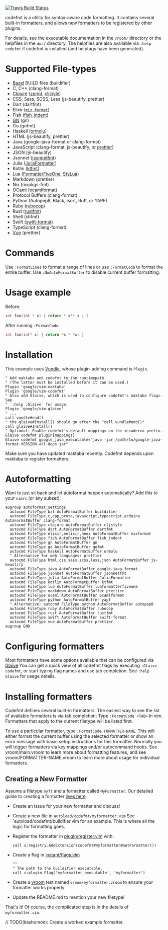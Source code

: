 [![Travis Build Status](https://travis-ci.org/google/vim-codefmt.svg?branch=master)](https://travis-ci.org/google/vim-codefmt)

codefmt is a utility for syntax-aware code formatting. It contains several
built-in formatters, and allows new formatters to be registered by other
plugins.

For details, see the executable documentation in the `vroom/` directory or the
helpfiles in the `doc/` directory. The helpfiles are also available via `:help
codefmt` if codefmt is installed (and helptags have been generated).

# Supported File-types

*   [Bazel](https://www.github.com/bazelbuild/bazel) BUILD files (buildifier)
*   C, C++ (clang-format)
*   [Clojure](https://clojure.org/)
    ([zprint](https://github.com/kkinnear/zprint),
    [cljstyle](https://github.com/greglook/cljstyle))
*   CSS, Sass, SCSS, Less (js-beautify, prettier)
*   Dart (dartfmt)
*   Elixir ([`mix format`](https://hexdocs.pm/mix/main/Mix.Tasks.Format.html))
*   Fish
    ([fish_indent](https://fishshell.com/docs/current/commands.html#fish_indent))
*   [GN](https://www.chromium.org/developers/gn-build-configuration) (gn)
*   Go (gofmt)
*   Haskell ([ormolu](https://github.com/tweag/ormolu))
*   HTML (js-beautify, prettier)
*   Java (google-java-format or clang-format)
*   JavaScript (clang-format, js-beautify, or [prettier](https://prettier.io))
*   JSON (js-beautify)
*   Jsonnet ([jsonnetfmt](https://jsonnet.org/learning/tools.html))
*   Julia ([JuliaFormatter](https://github.com/domluna/JuliaFormatter.jl))
*   Kotlin ([ktfmt](https://github.com/facebookincubator/ktfmt))
*   Lua
    ([FormatterFiveOne](https://luarocks.org/modules/ElPiloto/formatterfiveone),
    [StyLua](https://github.com/JohnnyMorganz/StyLua))
*   Markdown (prettier)
*   Nix (nixpkgs-fmt)
*   OCaml ([ocamlformat](https://github.com/ocaml-ppx/ocamlformat))
*   Protocol Buffers (clang-format)
*   Python (Autopep8, Black, isort, Ruff, or YAPF)
*   Ruby ([rubocop](https://rubocop.org))
*   Rust ([rustfmt](https://github.com/rust-lang/rustfmt))
*   Shell (shfmt)
*   Swift ([swift-format](https://github.com/apple/swift-format))
*   TypeScript (clang-format)
*   [Vue](http://vuejs.org) (prettier)

# Commands

Use `:FormatLines` to format a range of lines or use `:FormatCode` to format the
entire buffer. Use `:NoAutoFormatBuffer` to disable current buffer formatting.

# Usage example

Before:

```cpp
int foo(int * x) { return * x** x ; }
```

After running `:FormatCode`:

```cpp
int foo(int* x) { return *x * *x; }
```

# Installation

This example uses [Vundle](https://github.com/gmarik/Vundle.vim), whose
plugin-adding command is `Plugin`.

```vim
" Add maktaba and codefmt to the runtimepath.
" (The latter must be installed before it can be used.)
Plugin 'google/vim-maktaba'
Plugin 'google/vim-codefmt'
" Also add Glaive, which is used to configure codefmt's maktaba flags. See
" `:help :Glaive` for usage.
Plugin 'google/vim-glaive'
" ...
call vundle#end()
" the glaive#Install() should go after the "call vundle#end()"
call glaive#Install()
" Optional: Enable codefmt's default mappings on the <Leader>= prefix.
Glaive codefmt plugin[mappings]
Glaive codefmt google_java_executable="java -jar /path/to/google-java-format-VERSION-all-deps.jar"
```

Make sure you have updated maktaba recently. Codefmt depends upon maktaba to
register formatters.

# Autoformatting

Want to just sit back and let autoformat happen automatically? Add this to your
`vimrc` (or any subset):

```vim
augroup autoformat_settings
  autocmd FileType bzl AutoFormatBuffer buildifier
  autocmd FileType c,cpp,proto,javascript,typescript,arduino AutoFormatBuffer clang-format
  autocmd FileType clojure AutoFormatBuffer cljstyle
  autocmd FileType dart AutoFormatBuffer dartfmt
  autocmd FileType elixir,eelixir,heex AutoFormatBuffer mixformat
  autocmd FileType fish AutoFormatBuffer fish_indent
  autocmd FileType gn AutoFormatBuffer gn
  autocmd FileType go AutoFormatBuffer gofmt
  autocmd FileType haskell AutoFormatBuffer ormolu
  " Alternative for web languages: prettier
  autocmd FileType html,css,sass,scss,less,json AutoFormatBuffer js-beautify
  autocmd FileType java AutoFormatBuffer google-java-format
  autocmd FileType jsonnet AutoFormatBuffer jsonnetfmt
  autocmd FileType julia AutoFormatBuffer JuliaFormatter
  autocmd FileType kotlin AutoFormatBuffer ktfmt
  autocmd FileType lua AutoFormatBuffer luaformatterfiveone
  autocmd FileType markdown AutoFormatBuffer prettier
  autocmd FileType ocaml AutoFormatBuffer ocamlformat
  autocmd FileType python AutoFormatBuffer yapf
  " Alternative: autocmd FileType python AutoFormatBuffer autopep8
  autocmd FileType ruby AutoFormatBuffer rubocop
  autocmd FileType rust AutoFormatBuffer rustfmt
  autocmd FileType swift AutoFormatBuffer swift-format
  autocmd FileType vue AutoFormatBuffer prettier
augroup END
```

# Configuring formatters

Most formatters have some options available that can be configured via
[Glaive](https://www.github.com/google/vim-glaive) You can get a quick view of
all codefmt flags by executing `:Glaive codefmt`, or start typing flag names and
use tab completion. See `:help Glaive` for usage details.

# Installing formatters

Codefmt defines several built-in formatters. The easiest way to see the list of
available formatters is via tab completion: Type `:FormatCode <TAB>` in vim.
Formatters that apply to the current filetype will be listed first.

To use a particular formatter, type `:FormatCode FORMATTER-NAME`. This will
either format the current buffer using the selected formatter or show an error
message with basic setup instructions for this formatter. Normally you will
trigger formatters via key mappings and/or autocommand hooks. See
vroom/main.vroom to learn more about formatting features, and see
vroom/FORMATTER-NAME.vroom to learn more about usage for individual formatters.

## Creating a New Formatter

Assume a filetype `myft` and a formatter called `MyFormatter`. Our detailed
guide to creating a formatter
[lives here](https://github.com/google/vim-codefmt/wiki/Formatter-Integration-Guide).

*   Create an issue for your new formatter and discuss!

*   Create a new file in `autoload/codefmt/myformatter.vim` See
    `autoload/codefmt/buildifier.vim for an example. This is where all the logic
    for formatting goes.

*   Register the formatter in [plugin/register.vim](plugin/register.vim) with:

    ```vim
    call s:registry.AddExtension(codefmt#myformatter#GetFormatter())
    ```

*   Create a flag in [instant/flags.vim](instant/flags.vim)

    ```vim
    ""
    " The path to the buildifier executable.
    call s:plugin.Flag('myformatter_executable', 'myformatter')
    ```

*   Create a [vroom](https://github.com/google/vroom) test named
    `vroom/myformatter.vroom` to ensure your formatter works properly.

*   Update the README.md to mention your new filetype!

That's it! Of course, the complicated step is in the details of
`myformatter.vim`.

// TODO(kashomon): Create a worked example formatter.
